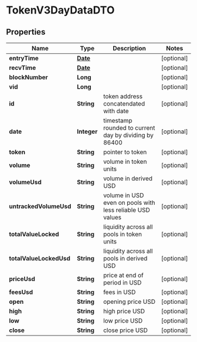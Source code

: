 

# TokenV3DayDataDTO

## Properties

Name | Type | Description | Notes
------------ | ------------- | ------------- | -------------
**entryTime** | [**Date**](Date.md) |  |  [optional]
**recvTime** | [**Date**](Date.md) |  |  [optional]
**blockNumber** | **Long** |  |  [optional]
**vid** | **Long** |  |  [optional]
**id** | **String** | token address concatendated with date |  [optional]
**date** | **Integer** | timestamp rounded to current day by dividing by 86400 |  [optional]
**token** | **String** | pointer to token |  [optional]
**volume** | **String** | volume in token units |  [optional]
**volumeUsd** | **String** | volume in derived USD |  [optional]
**untrackedVolumeUsd** | **String** | volume in USD even on pools with less reliable USD values |  [optional]
**totalValueLocked** | **String** | liquidity across all pools in token units |  [optional]
**totalValueLockedUsd** | **String** | liquidity across all pools in derived USD |  [optional]
**priceUsd** | **String** | price at end of period in USD |  [optional]
**feesUsd** | **String** | fees in USD |  [optional]
**open** | **String** | opening price USD |  [optional]
**high** | **String** | high price USD |  [optional]
**low** | **String** | low price USD |  [optional]
**close** | **String** | close price USD |  [optional]




